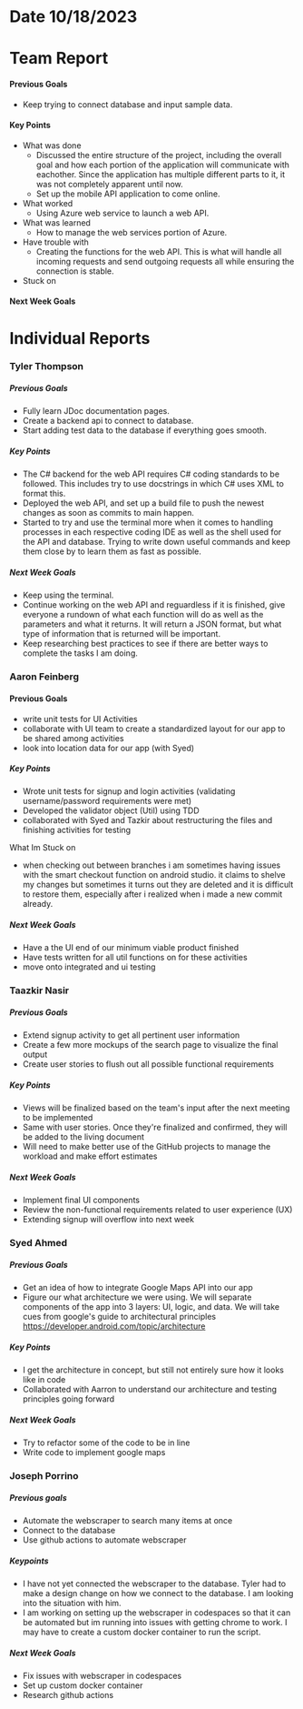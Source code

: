 # Date 10/18/2023
# Team Report

#### Previous Goals
- Keep trying to connect database and input sample data.
#### Key Points
- What was done
  - Discussed the entire structure of the project, including the overall goal and how each portion of the application will communicate with eachother. Since the application has multiple different parts to it, it was not completely apparent until now.
  - Set up the mobile API application to come online.   
- What worked
  - Using Azure web service to launch a web API.
- What was learned
  - How to manage the web services portion of Azure.
- Have trouble with
  - Creating the functions for the web API. This is what will handle all incoming requests and send outgoing requests all while ensuring the connection is stable.
- Stuck on
#### Next Week Goals

# Individual Reports

### Tyler Thompson
##### Previous Goals
- Fully learn JDoc documentation pages.
- Create a backend api to connect to database.
- Start adding test data to the database if everything goes smooth.
##### Key Points
- The C# backend for the web API requires C# coding standards to be followed. This includes try to use docstrings in which C# uses XML to format this.
- Deployed the web API, and set up a build file to push the newest changes as soon as commits to main happen.
- Started to try and use the terminal more when it comes to handling processes in each respective coding IDE as well as the shell used for the API and database. Trying to write down useful commands and keep them close by to learn them as fast as possible.
##### Next Week Goals
- Keep using the terminal.
- Continue working on the web API and reguardless if it is finished, give everyone a rundown of what each function will do as well as the parameters and what it returns. It will return a JSON format, but what type of information that is returned will be important.
- Keep researching best practices to see if there are better ways to complete the tasks I am doing.
  
### Aaron Feinberg
#### Previous Goals
- write unit tests for UI Activities 
- collaborate with UI team to create a standardized layout for our app to be shared among activities 
- look into location data for our app (with Syed) 

##### Key Points
- Wrote unit tests for signup and login activities (validating username/password requirements were met)
- Developed the validator object (Util) using TDD
- collaborated with Syed and Tazkir about restructuring the files and finishing activities for testing

What Im Stuck on
- when checking out between branches i am sometimes having issues with the smart checkout function on android studio. 
it claims to shelve my changes but sometimes it turns out they are deleted and it is difficult to restore them, 
especially after i realized when i made a new commit already. 

##### Next Week Goals
- Have a the UI end of our minimum viable product finished 
- Have tests written for all util functions on for these activities 
- move onto integrated and ui testing 

### Taazkir Nasir
##### Previous Goals
- Extend signup activity to get all pertinent user information 
- Create a few more mockups of the search page to visualize the final output
- Create user stories to flush out all possible functional requirements

##### Key Points
- Views will be finalized based on the team's input after the next meeting to be implemented 
- Same with user stories. Once they're finalized and confirmed, they will be added to the living document 
- Will need to make better use of the GitHub projects to manage the workload and make effort estimates

##### Next Week Goals
- Implement final UI components 
- Review the non-functional requirements related to user experience (UX)
- Extending signup will overflow into next week  


### Syed Ahmed
##### Previous Goals
- Get an idea of how to integrate Google Maps API into our app
- Figure our what architecture we were using. We will separate components of the app into 3 layers: UI, logic, and data. 
We will take cues from google's guide to architectural principles <https://developer.android.com/topic/architecture>

##### Key Points
- I get the architecture in concept, but still not entirely sure how it looks like in code
- Collaborated with Aarron to understand our architecture and testing principles going forward

##### Next Week Goals
- Try to refactor some of the code to be in line
- Write code to implement google maps

### Joseph Porrino
##### Previous goals
- Automate the webscraper to search many items at once
- Connect to the database 
- Use github actions to automate webscraper

##### Keypoints
- I have not yet connected the webscraper to the database. Tyler had to make a design change on how we connect to the database. I am looking into the situation with him.
- I am working on setting up the webscraper in codespaces so that it can be automated but im running into issues with getting chrome to work. I may have to create
  a custom docker container to run the script.

##### Next Week Goals
- Fix issues with webscraper in codespaces
- Set up custom docker container
- Research github actions

